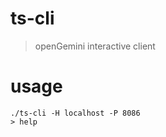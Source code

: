 # ts-cli

> openGemini interactive client

# usage

```shell
./ts-cli -H localhost -P 8086
> help
```